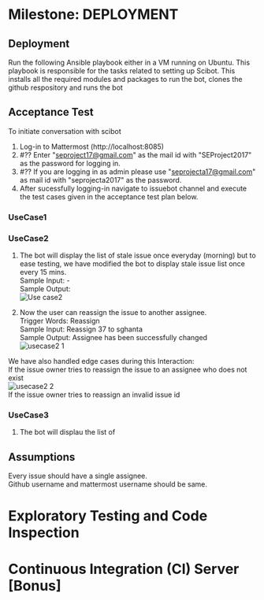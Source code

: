 # Milestone: DEPLOYMENT

## Deployment 
Run the following Ansible playbook either in a VM running on Ubuntu. 
This playbook is responsible for the tasks related to setting up Scibot. This installs all the required modules and packages to run the bot, clones the github respository and runs the bot

## Acceptance Test 
 To initiate conversation with scibot
1. Log-in to Mattermost (http://localhost:8085)
2. #?? Enter "seproject17@gmail.com" as the mail id with "SEProject2017" as the password for logging in.
3. #?? If you are logging in as admin please use "seprojecta17@gmail.com" as mail id with "seprojecta2017" as the password.
3. After sucessfully logging-in navigate to issuebot channel and execute the test cases given in the acceptance test plan below.

### UseCase1           



### UseCase2 
 1) The bot will display the list of stale issue once everyday (morning) but to ease testing, we have modified the bot to display stale issue list once every 15 mins.  
  Sample Input: -  
  Sample Output:   
  ![Use case2](https://media.github.ncsu.edu/user/11865/files/91297a00-1128-11ea-896e-fe0cb5583c71)    

 2) Now the user can reassign the issue to another assignee.  
  Trigger Words: Reassign  
  Sample Input: Reassign 37 to sghanta  
  Sample Output: Assignee has been successfully changed  
  ![usecase2 1](https://media.github.ncsu.edu/user/11865/files/8c64c600-1128-11ea-95f2-3c6375643579)

  We have also handled edge cases during this Interaction:  
  If the issue owner tries to reassign the issue to an assignee who does not exist  
   ![usecase2 2](https://media.github.ncsu.edu/user/11865/files/91297a00-1128-11ea-904c-9973cff624b6)  
  If the issue owner tries to reassign an invalid issue id  
   

### UseCase3
1) The bot will displau the list of   


## Assumptions  
Every issue should have a single assignee.  
Github username and mattermost username should be same.  


# Exploratory Testing and Code Inspection

# Continuous Integration (CI) Server [Bonus]

